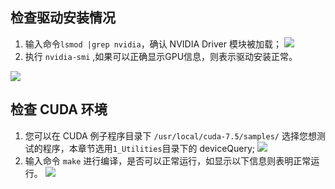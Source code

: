 ## 检查驱动安装情况

1. 输入命令`lsmod |grep nvidia`，确认 NVIDIA Driver 模块被加载；
![](http://imgcache.tcecqpoc.fsphere.cn/image/mc.qcloudimg.com/static/img/e1bac33437709c20a69a352550239110/image.png)
2. 执行 `nvidia-smi` ,如果可以正确显示GPU信息，则表示驱动安装正常。

![](http://imgcache.tcecqpoc.fsphere.cn/image/mc.qcloudimg.com/static/img/6c6ae379b4c6b804509b7753941aca76/image.jpg)



## 检查 CUDA 环境

1. 您可以在 CUDA 例子程序目录下 `/usr/local/cuda-7.5/samples/` 选择您想测试的程序，本章节选用`1_Utilities`目录下的 deviceQuery;
![](http://imgcache.tcecqpoc.fsphere.cn/image/mc.qcloudimg.com/static/img/dd34da0f42b641771c7a0ea15fd24d1c/image.png)
2. 输入命令 `make` 进行编译，是否可以正常运行，如显示以下信息则表明正常运行。
![](http://imgcache.tcecqpoc.fsphere.cn/image/mc.qcloudimg.com/static/img/65bf6ded7468950d3c2b261487511364/image.png)

